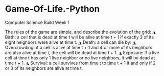 # Game-Of-Life.-Python
Computer Science Build Week 1 



The rules of the game are simple, and describe the evolution of the
grid:
◮ Birth: a cell that is dead at time t will be alive at time t + 1
if exactly 3 of its eight neighbors were alive at time t.
◮ Death: a cell can die by:
◮ Overcrowding: if a cell is alive at time t + 1 and 4 or more of
its neighbors are also alive at time t, the cell will be dead at
time t + 1.
◮ Exposure: If a live cell at time t has only 1 live neighbor or no
live neighbors, it will be dead at time t + 1.
◮ Survival: a cell survives from time t to time t + 1 if and only
if 2 or 3 of its neighbors are alive at time t.
